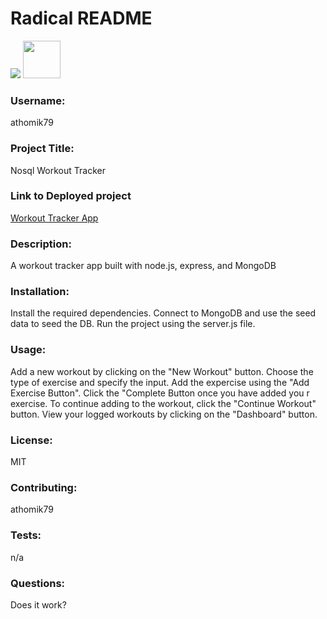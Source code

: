 # Radical README

<img src="https://img.shields.io/badge/License-MIT-yellow.svg">

<img src="https://avatars.githubusercontent.com/u/55367871?" height="60px" width="60px">

### Username:

athomik79

### Project Title:

Nosql Workout Tracker

### Link to Deployed project
[Workout Tracker App](https://intense-shore-21076.herokuapp.com/?id=5ede7894cd35c80017cc786a)

### Description:

A workout tracker app built with node.js, express, and MongoDB

### Installation:

Install the required dependencies. Connect to MongoDB and use the seed data to seed the DB. Run the project using the server.js file.

### Usage:

Add a new workout by clicking on the "New Workout" button. Choose the type of exercise and specify the input. Add the expercise using the "Add Exercise Button". Click the "Complete Button once you have added you r exercise. To continue adding to the workout, click the "Continue Workout" button. View your logged workouts by clicking on the "Dashboard" button.

### License:

MIT

### Contributing:

athomik79

### Tests:

n/a

### Questions:

Does it work?


